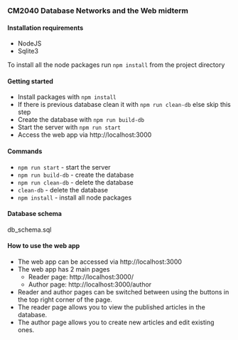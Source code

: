 ### CM2040 Database Networks and the Web midterm

#### Installation requirements

- NodeJS 
- Sqlite3 

To install all the node packages run `npm install` from the project directory

#### Getting started

- Install packages with `npm install`
- If there is previous database clean it with `npm run clean-db` else skip this step
- Create the database with `npm run build-db`
- Start the server with `npm run start`
- Access the web app via http://localhost:3000

#### Commands

- `npm run start` - start the server
- `npm run build-db` - create the database
- `npm run clean-db` - delete the database
- `clean-db` - delete the database
- `npm install` - install all node packages

#### Database schema

db_schema.sql

#### How to use the web app

- The web app can be accessed via http://localhost:3000
- The web app has 2 main pages
  - Reader page: http://localhost:3000/
  - Author page: http://localhost:3000/author
- Reader and author pages can be switched between using the buttons in the top right corner of the page.
- The reader page allows you to view the published articles in the database.
- The author page allows you to create new articles and edit existing ones.
